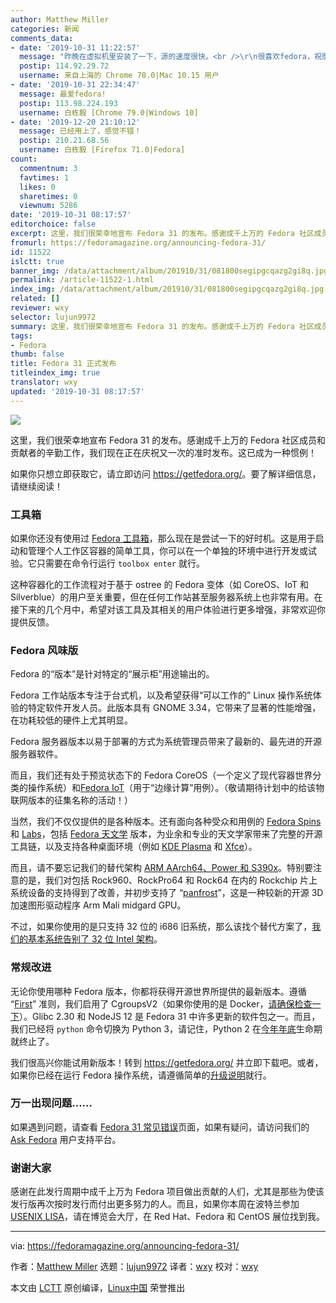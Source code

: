 ```yaml
---
author: Matthew Miller
categories: 新闻
comments_data:
- date: '2019-10-31 11:22:57'
  message: "昨晚在虚拟机里安装了一下，源的速度很快。<br />\r\n很喜欢fedora，祝愿越来越好。"
  postip: 114.92.29.72
  username: 来自上海的 Chrome 78.0|Mac 10.15 用户
- date: '2019-10-31 22:34:47'
  message: 最爱fedora!
  postip: 113.98.224.193
  username: 白栋毅 [Chrome 79.0|Windows 10]
- date: '2019-12-20 21:10:12'
  message: 已经用上了，感觉不错！
  postip: 210.21.68.56
  username: 白栋毅 [Firefox 71.0|Fedora]
count:
  commentnum: 3
  favtimes: 1
  likes: 0
  sharetimes: 0
  viewnum: 5286
date: '2019-10-31 08:17:57'
editorchoice: false
excerpt: 这里，我们很荣幸地宣布 Fedora 31 的发布。感谢成千上万的 Fedora 社区成员和贡献者的辛勤工作，我们现在正在庆祝又一次的准时发布。这已成为一种惯例！
fromurl: https://fedoramagazine.org/announcing-fedora-31/
id: 11522
islctt: true
banner_img: /data/attachment/album/201910/31/081800segipgcqazg2gi8q.jpg
permalink: /article-11522-1.html
index_img: /data/attachment/album/201910/31/081800segipgcqazg2gi8q.jpg.thumb.jpg
related: []
reviewer: wxy
selector: lujun9972
summary: 这里，我们很荣幸地宣布 Fedora 31 的发布。感谢成千上万的 Fedora 社区成员和贡献者的辛勤工作，我们现在正在庆祝又一次的准时发布。这已成为一种惯例！
tags:
- Fedora
thumb: false
title: Fedora 31 正式发布
titleindex_img: true
translator: wxy
updated: '2019-10-31 08:17:57'
---
```


![](/data/attachment/album/201910/31/081800segipgcqazg2gi8q.jpg)


这里，我们很荣幸地宣布 Fedora 31 的发布。感谢成千上万的 Fedora 社区成员和贡献者的辛勤工作，我们现在正在庆祝又一次的准时发布。这已成为一种惯例！


如果你只想立即获取它，请立即访问 <https://getfedora.org/>。要了解详细信息，请继续阅读！


### 工具箱


如果你还没有使用过 [Fedora 工具箱](https://docs.fedoraproject.org/en-US/fedora-silverblue/toolbox/)，那么现在是尝试一下的好时机。这是用于启动和管理个人工作区容器的简单工具，你可以在一个单独的环境中进行开发或试验。它只需要在命令行运行 `toolbox enter` 就行。


这种容器化的工作流程对于基于 ostree 的 Fedora 变体（如 CoreOS、IoT 和 Silverblue）的用户至关重要，但在任何工作站甚至服务器系统上也非常有用。在接下来的几个月中，希望对该工具及其相关的用户体验进行更多增强，非常欢迎你提供反馈。


### Fedora 风味版


Fedora 的“版本”是针对特定的“展示柜”用途输出的。


Fedora 工作站版本专注于台式机，以及希望获得“可以工作的” Linux 操作系统体验的特定软件开发人员。此版本具有 GNOME 3.34，它带来了显著的性能增强，在功耗较低的硬件上尤其明显。


Fedora 服务器版本以易于部署的方式为系统管理员带来了最新的、最先进的开源服务器软件。


而且，我们还有处于预览状态下的 Fedora CoreOS（一个定义了现代容器世界分类的操作系统）和[Fedora IoT](https://iot.fedoraproject.org/)（用于“边缘计算”用例）。（敬请期待计划中的给该物联网版本的征集名称的活动！）


当然，我们不仅仅提供的是各种版本。还有面向各种受众和用例的 [Fedora Spins](https://spins.fedoraproject.org/) 和 [Labs](https://labs.fedoraproject.org/)，包括 [Fedora 天文学](https://labs.fedoraproject.org/en/astronomy/) 版本，为业余和专业的天文学家带来了完整的开源工具链，以及支持各种桌面环境（例如 [KDE Plasma](https://spins.fedoraproject.org/en/kde/) 和 [Xfce](https://spins.fedoraproject.org/en/xfce/)）。


而且，请不要忘记我们的替代架构 [ARM AArch64、Power 和 S390x](https://alt.fedoraproject.org/alt/)。特别要注意的是，我们对包括 Rock960、RockPro64 和 Rock64 在内的 Rockchip 片上系统设备的支持得到了改善，并初步支持了 “[panfrost](https://panfrost.freedesktop.org/)”，这是一种较新的开源 3D 加速图形驱动程序 Arm Mali midgard GPU。


不过，如果你使用的是只支持 32 位的 i686 旧系统，那么该找个替代方案了，[我们的基本系统告别了 32 位 Intel 架构](https://fedoramagazine.org/in-fedora-31-32-bit-i686-is-86ed/)。


### 常规改进


无论你使用哪种 Fedora 版本，你都将获得开源世界所提供的最新版本。遵循 “[First](https://docs.fedoraproject.org/en-US/project/#_first)” 准则，我们启用了 CgroupsV2（如果你使用的是 Docker，[请确保检查一下](https://fedoraproject.org/wiki/Common_F31_bugs#Docker_package_no_longer_available_and_will_not_run_by_default_.28due_to_switch_to_cgroups_v2.29)）。Glibc 2.30 和 NodeJS 12 是 Fedora 31 中许多更新的软件包之一。而且，我们已经将 `python` 命令切换为 Python 3，请记住，Python 2 在[今年年底](https://pythonclock.org/)生命期就终止了。


我们很高兴你能试用新版本！转到 <https://getfedora.org/> 并立即下载吧。或者，如果你已经在运行 Fedora 操作系统，请遵循简单的[升级说明](https://docs.fedoraproject.org/en-US/quick-docs/upgrading/)就行。


### 万一出现问题……


如果遇到问题，请查看 [Fedora 31 常见错误](https://fedoraproject.org/wiki/Common_F31_bugs)页面，如果有疑问，请访问我们的 [Ask Fedora](http://ask.fedoraproject.org) 用户支持平台。


### 谢谢大家


感谢在此发行周期中成千上万为 Fedora 项目做出贡献的人们，尤其是那些为使该发行版再次按时发行而付出更多努力的人。而且，如果你本周在波特兰参加 [USENIX LISA](https://www.usenix.org/conference/lisa19)，请在博览会大厅，在 Red Hat、Fedora 和 CentOS 展位找到我。




---


via: <https://fedoramagazine.org/announcing-fedora-31/>


作者：[Matthew Miller](https://fedoramagazine.org/author/mattdm/) 选题：[lujun9972](https://github.com/lujun9972) 译者：[wxy](https://github.com/wxy) 校对：[wxy](https://github.com/wxy)


本文由 [LCTT](https://github.com/LCTT/TranslateProject) 原创编译，[Linux中国](https://linux.cn/) 荣誉推出
